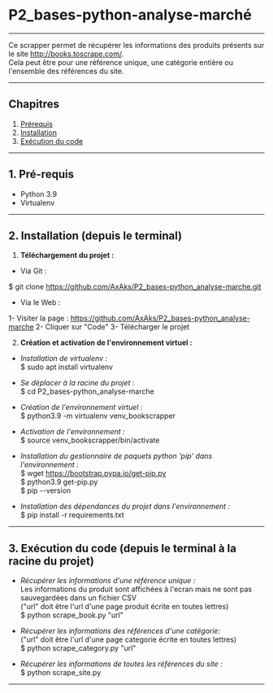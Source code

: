 # P2_bases-python-analyse-marché
***
Ce scrapper permet de récupérer les informations des produits présents sur le site http://books.toscrape.com/.  
Cela peut être pour une référence unique, une catégorie entière ou l'ensemble des références du site.
***

## Chapitres

1. [Prérequis](#prerequis)
2. [Installation](#installation)
3. [Exécution du code](#execution-du-code)

***
## 1. Pré-requis <a name="prerequis"></a>

- Python 3.9
- Virtualenv

***
## 2. Installation (depuis le terminal) <a name="installation"></a>

1. __Téléchargement du projet :__

- Via Git :

$ git clone https://github.com/AxAks/P2_bases-python_analyse-marche.git

- Via le Web :

1- Visiter la page : https://github.com/AxAks/P2_bases-python_analyse-marche
2- Cliquer sur "Code"
3- Télécharger le projet

2. __Création et activation de l'environnement virtuel  :__

- _Installation de virtualenv :_  
$ sudo apt install virtualenv

- _Se déplacer à la racine du projet :_  
$ cd P2_bases-python_analyse-marche

- _Création de l'environnement virtuel :_  
$ python3.9 -m virtualenv venv_bookscrapper

- _Activation de l'environnement :_  
$ source venv_bookscrapper/bin/activate

- _Installation du gestionnaire de paquets python 'pip' dans l'environnement :_  
$ wget https://bootstrap.pypa.io/get-pip.py  
$ python3.9 get-pip.py  
$ pip --version  

- _Installation des dépendances du projet dans l'environnement :_  
$ pip install -r requirements.txt

***
## 3. Exécution du code (depuis le terminal à la racine du projet) <a name="execution-du-code"></a>

- _Récupérer les informations d'une référence unique :_  
Les informations du produit sont affichées à l'ecran mais ne sont pas sauvegardées dans un fichier CSV  
("url" doit être l'url d'une page produit écrite en toutes lettres)  
$ python scrape_book.py "url"  


- _Récupérer les informations des références d'une catégorie:_  
("url" doit être l'url d'une page categorie écrite en toutes lettres)  
$ python scrape_category.py "url"  

- _Récupérer les informations de toutes les références du site :_  
$ python scrape_site.py
***